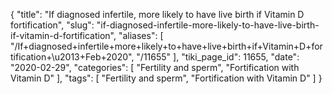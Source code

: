 {
    "title": "If diagnosed infertile, more likely to have live birth if Vitamin D fortification",
    "slug": "if-diagnosed-infertile-more-likely-to-have-live-birth-if-vitamin-d-fortification",
    "aliases": [
        "/If+diagnosed+infertile+more+likely+to+have+live+birth+if+Vitamin+D+fortification+\u2013+Feb+2020",
        "/11655"
    ],
    "tiki_page_id": 11655,
    "date": "2020-02-29",
    "categories": [
        "Fertility and sperm",
        "Fortification with Vitamin D"
    ],
    "tags": [
        "Fertility and sperm",
        "Fortification with Vitamin D"
    ]
}